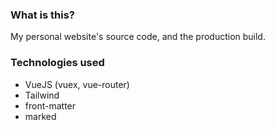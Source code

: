 ### What is this?
My personal website's source code, and the production build.

### Technologies used
* VueJS (vuex, vue-router)
* Tailwind
* front-matter
* marked
